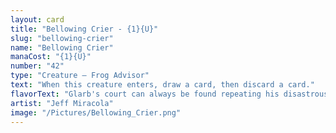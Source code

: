 ```yaml
---
layout: card
title: "Bellowing Crier - {1}{U}"
slug: "bellowing-crier"
name: "Bellowing Crier"
manaCost: "{1}{U}"
number: "42"
type: "Creature — Frog Advisor"
text: "When this creature enters, draw a card, then discard a card."
flavorText: "Glarb's court can always be found repeating his disastrous visions, even when they're unwelcome."
artist: "Jeff Miracola"
image: "/Pictures/Bellowing_Crier.png"
---
```


